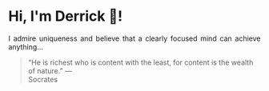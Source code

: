 # Hi, I'm Derrick 👋!
<p align="justify">I admire uniqueness and believe that a clearly focused mind can achieve anything...</p> 
<!-- #quote-start -->
<blockquote>&ldquo;He is richest who is content with the least, for content is the wealth of nature.&rdquo; &mdash; <footer>Socrates</footer></blockquote>
<!-- #quote-end -->
